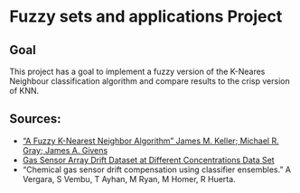 # Fuzzy sets and applications Project

## Goal
This project has a goal to implement a fuzzy version of the K-Neares Neighbour classification algorithm and compare results to the crisp version of KNN.

## Sources:
- [“A Fuzzy K-Nearest Neighbor Algorithm” James M. Keller; Michael R. Gray; James A.
Givens](https://myteks.files.wordpress.com/2012/03/fuzzyknn.pdf)
- [Gas Sensor Array Drift Dataset at Different Concentrations Data Set](https://archive.ics.uci.edu/ml/datasets/Gas+Sensor+Array+Drift+Dataset+at+Different+Concentrations)
- “Chemical gas sensor drift compensation using classifier ensembles.” A Vergara, S
Vembu, T Ayhan, M Ryan, M Homer, R Huerta.
